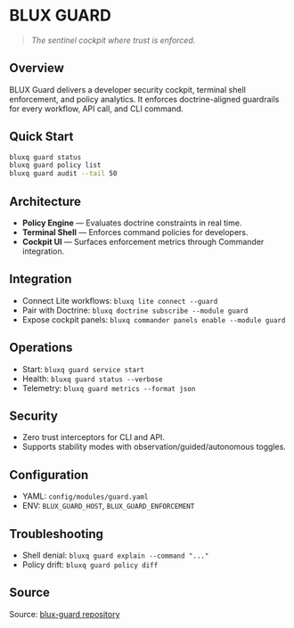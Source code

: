 # BLUX GUARD

> *The sentinel cockpit where trust is enforced.*

## Overview
BLUX Guard delivers a developer security cockpit, terminal shell enforcement, and policy analytics. It enforces doctrine-aligned guardrails for every workflow, API call, and CLI command.

## Quick Start
```bash
bluxq guard status
bluxq guard policy list
bluxq guard audit --tail 50
```

## Architecture
- **Policy Engine** — Evaluates doctrine constraints in real time.
- **Terminal Shell** — Enforces command policies for developers.
- **Cockpit UI** — Surfaces enforcement metrics through Commander integration.

## Integration
- Connect Lite workflows: `bluxq lite connect --guard`
- Pair with Doctrine: `bluxq doctrine subscribe --module guard`
- Expose cockpit panels: `bluxq commander panels enable --module guard`

## Operations
- Start: `bluxq guard service start`
- Health: `bluxq guard status --verbose`
- Telemetry: `bluxq guard metrics --format json`

## Security
- Zero trust interceptors for CLI and API.
- Supports stability modes with observation/guided/autonomous toggles.

## Configuration
- YAML: `config/modules/guard.yaml`
- ENV: `BLUX_GUARD_HOST`, `BLUX_GUARD_ENFORCEMENT`

## Troubleshooting
- Shell denial: `bluxq guard explain --command "..."`
- Policy drift: `bluxq guard policy diff`

## Source
Source: [blux-guard repository](https://github.com/Outer-Void/blux-guard)
